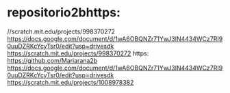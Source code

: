 # repositorio2bhttps:
//scratch.mit.edu/projects/998370272
https://docs.google.com/document/d/1wA6OBQNZr71YwJ3lN4434WCz7RI90uuDZRKcYcyTsr0/edit?usp=drivesdk
https://scratch.mit.edu/projects/998370272 https:
https://github.com/Mariarana2b
https://docs.google.com/document/d/1wA6OBQNZr71YwJ3lN4434WCz7RI90uuDZRKcYcyTsr0/edit?usp=drivesdk
https://scratch.mit.edu/projects/1008978382
